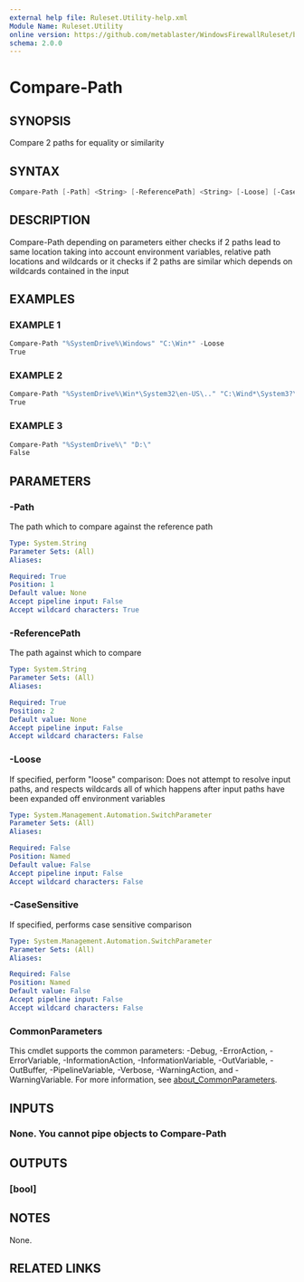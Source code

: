 ```yaml
---
external help file: Ruleset.Utility-help.xml
Module Name: Ruleset.Utility
online version: https://github.com/metablaster/WindowsFirewallRuleset/blob/master/Modules/Ruleset.Utility/Help/en-US/Compare-Path.md
schema: 2.0.0
---
```


# Compare-Path

## SYNOPSIS

Compare 2 paths for equality or similarity

## SYNTAX

```powershell
Compare-Path [-Path] <String> [-ReferencePath] <String> [-Loose] [-CaseSensitive] [<CommonParameters>]
```

## DESCRIPTION

Compare-Path depending on parameters either checks if 2 paths lead to same location
taking into account environment variables, relative path locations and wildcards
or it checks if 2 paths are similar which depends on wildcards contained in the input

## EXAMPLES

### EXAMPLE 1

```powershell
Compare-Path "%SystemDrive%\Windows" "C:\Win*" -Loose
True
```

### EXAMPLE 2

```powershell
Compare-Path "%SystemDrive%\Win*\System32\en-US\.." "C:\Wind*\System3?\" -CaseSensitive
True
```

### EXAMPLE 3

```powershell
Compare-Path "%SystemDrive%\" "D:\"
False
```

## PARAMETERS

### -Path

The path which to compare against the reference path

```yaml
Type: System.String
Parameter Sets: (All)
Aliases:

Required: True
Position: 1
Default value: None
Accept pipeline input: False
Accept wildcard characters: True
```

### -ReferencePath

The path against which to compare

```yaml
Type: System.String
Parameter Sets: (All)
Aliases:

Required: True
Position: 2
Default value: None
Accept pipeline input: False
Accept wildcard characters: False
```

### -Loose

If specified, perform "loose" comparison:
Does not attempt to resolve input paths, and respects wildcards all of which happens
after input paths have been expanded off environment variables

```yaml
Type: System.Management.Automation.SwitchParameter
Parameter Sets: (All)
Aliases:

Required: False
Position: Named
Default value: False
Accept pipeline input: False
Accept wildcard characters: False
```

### -CaseSensitive

If specified, performs case sensitive comparison

```yaml
Type: System.Management.Automation.SwitchParameter
Parameter Sets: (All)
Aliases:

Required: False
Position: Named
Default value: False
Accept pipeline input: False
Accept wildcard characters: False
```

### CommonParameters

This cmdlet supports the common parameters: -Debug, -ErrorAction, -ErrorVariable, -InformationAction, -InformationVariable, -OutVariable, -OutBuffer, -PipelineVariable, -Verbose, -WarningAction, and -WarningVariable. For more information, see [about_CommonParameters](http://go.microsoft.com/fwlink/?LinkID=113216).

## INPUTS

### None. You cannot pipe objects to Compare-Path

## OUTPUTS

### [bool]

## NOTES

None.

## RELATED LINKS
